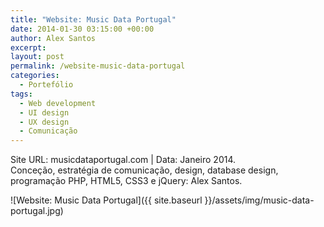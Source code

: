 ```yaml
---
title: "Website: Music Data Portugal"
date: 2014-01-30 03:15:00 +00:00
author: Alex Santos
excerpt:
layout: post
permalink: /website-music-data-portugal
categories:
  - Portefólio
tags:
  - Web development
  - UI design
  - UX design
  - Comunicação
---
```

<p>Site URL: musicdataportugal.com | Data: Janeiro 2014.<br>
Conceção, estratégia de comunicação, design, database design, programação PHP, HTML5, CSS3 e jQuery: Alex Santos.</p>


![Website: Music Data Portugal]({{ site.baseurl }}/assets/img/music-data-portugal.jpg)
